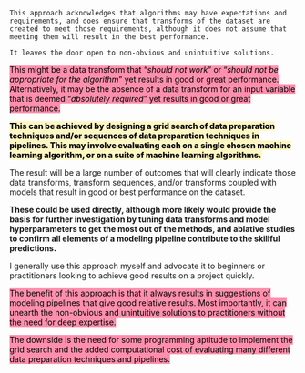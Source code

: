 ```ad-abstract
This approach acknowledges that algorithms may have expectations and requirements, and does ensure that transforms of the dataset are created to meet those requirements, although it does not assume that meeting them will result in the best performance.

It leaves the door open to non-obvious and unintuitive solutions.
```

<mark style="background: #FF5582A6;">This might be a data transform that “_should not work_” or “_should not be appropriate for the algorithm_” yet results in good or great performance. Alternatively, it may be the absence of a data transform for an input variable that is deemed “_absolutely required_” yet results in good or great performance.</mark> 

<mark style="background: #FFF3A3A6; color: black; font-weight: 800">This can be achieved by designing a grid search of data preparation techniques and/or sequences of data preparation techniques in pipelines. This may involve evaluating each on a single chosen machine learning algorithm, or on a suite of machine learning algorithms.</mark> 

The result will be a large number of outcomes that will clearly indicate those data transforms, transform sequences, and/or transforms coupled with models that result in good or best performance on the dataset.

**These could be used directly, although more likely would provide the basis for further investigation by tuning data transforms and model hyperparameters to get the most out of the methods, and ablative studies to confirm all elements of a modeling pipeline contribute to the skillful predictions.**

I generally use this approach myself and advocate it to beginners or practitioners looking to achieve good results on a project quickly.

<mark style="background: #FF5582A6;">The benefit of this approach is that it always results in suggestions of modeling pipelines that give good relative results. Most importantly, it can unearth the non-obvious and unintuitive solutions to practitioners without the need for deep expertise.</mark> 

<mark style="background: #FF5582A6;">The downside is the need for some programming aptitude to implement the grid search and the added computational cost of evaluating many different data preparation techniques and pipelines.</mark> 